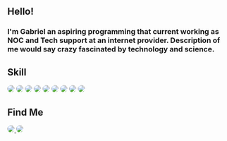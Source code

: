 

<div>
<h2>Hello! </h2>

<h3>
I'm Gabriel an aspiring programming that current working as NOC and Tech support at an internet provider.
Description of me would say crazy fascinated by technology and science.
</h3>

<h2>Skill</h2>

<span>
<img style="border-radius: 10px" src="https://img.shields.io/badge/HTML5-E34F26.svg?style=for-the-badge&logo=HTML5&logoColor=white" />
<img style="border-radius: 10px" src="https://img.shields.io/badge/CSS3-1572B6.svg?style=for-the-badge&logo=CSS3&logoColor=white" />
<img style="border-radius: 10px" src="https://img.shields.io/badge/jQuery-0769AD.svg?style=for-the-badge&logo=jQuery&logoColor=white" />
<img style="border-radius: 10px" src="https://img.shields.io/badge/MySQL-4479A1.svg?style=for-the-badge&logo=MySQL&logoColor=white" />
<img style="border-radius: 10px" src="https://img.shields.io/badge/JavaScript-F7DF1E.svg?style=for-the-badge&logo=JavaScript&logoColor=black" />
<img style="border-radius: 10px" src="https://img.shields.io/badge/Git-F05032.svg?style=for-the-badge&logo=Git&logoColor=white" />
<img style="border-radius: 10px" src="https://img.shields.io/badge/Microsoft%20Office-D83B01.svg?style=for-the-badge&logo=Microsoft-Office&logoColor=white" />
<img style="border-radius: 10px"  src="https://img.shields.io/badge/Adobe%20Photoshop-31A8FF.svg?style=for-the-badge&logo=Adobe-Photoshop&logoColor=white" />
<img style="border-radius: 10px" src="https://img.shields.io/badge/Bootstrap-7952B3.svg?style=for-the-badge&logo=Bootstrap&logoColor=white" />
</span>

<h2>Find Me </h2>
<a href="https://www.linkedin.com/in/gbrpiazer/">
    <img style="border-radius: 10px"  src="https://img.shields.io/badge/LinkedIn-0077B5?style=for-the-badge&logo=linkedin&logoColor=white" />
</a>
<a href="mailto:gabrielmpiazer@gmail.com">
    <img style="border-radius: 10px" src="https://img.shields.io/badge/Gmail-D14836?style=for-the-badge&logo=gmail&logoColor=white" />
</a>
</div>
